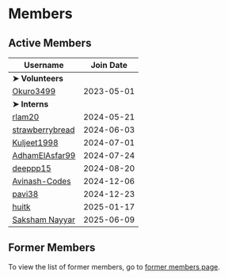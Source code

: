 # Members

## Active Members

|**Username**|**Join Date**|
|------------|-------------|
|**➤ Volunteers**||
|[Okuro3499](profiles/Okuro3499.md)| 2023-05-01 |
|**➤ Interns**||
|[rlam20](profiles/rlam20.md)|2024-05-21|
|[strawberrybread](profiles/strawberrybread.md)|2024-06-03|
|[Kuljeet1998](profiles/Kuljeet1998.md)|2024-07-01|
|[AdhamElAsfar99](profiles/AdhamElAsfar99.md)|2024-07-24|
|[deeppp15](profiles/deeppp15.md)|2024-08-20|
|[Avinash-Codes](profiles/Avinash-Codes.md)|2024-12-06|
|[pavi38](profiles/pavi38.md)|2024-12-23|
|[huitk](profiles/huitk.md)|2025-01-17|
|[Saksham Nayyar](profiles/Sakshamnayyar.md)|2025-06-09|

## Former Members

To view the list of former members, go to [former members page](mi-former-members.md).
